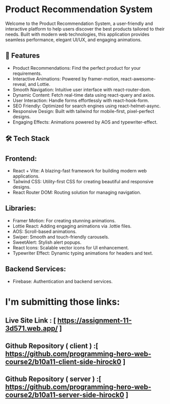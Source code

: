 # Product Recommendation System
Welcome to the Product Recommendation System, a user-friendly and interactive platform to help users discover the best products tailored to their needs. Built with modern web technologies, this application provides seamless performance, elegant UI/UX, and engaging animations.

## 🌟 Features
- Product Recommendations: Find the perfect product for your requirements.
- Interactive Animations: Powered by framer-motion, react-awesome-reveal, and Lottie.
- Smooth Navigation: Intuitive user interface with react-router-dom.
- Dynamic Content: Fetch real-time data using react-query and axios.
- User Interaction: Handle forms effortlessly with react-hook-form.
- SEO Friendly: Optimized for search engines using react-helmet-async.
- Responsive Design: Built with tailwind for mobile-first, pixel-perfect designs.
- Engaging Effects: Animations powered by AOS and typewriter-effect.

## 🛠️ Tech Stack
## Frontend:
- React + Vite: A blazing-fast framework for building modern web applications.
- Tailwind CSS: Utility-first CSS for creating beautiful and responsive designs.
- React Router DOM: Routing solution for managing navigation.

## Libraries:
- Framer Motion: For creating stunning animations.
- Lottie React: Adding engaging animations via .lottie files.
- AOS: Scroll-based animations.
- Swiper: Smooth and touch-friendly carousels.
- SweetAlert: Stylish alert popups.
- React Icons: Scalable vector icons for UI enhancement.
- Typewriter Effect: Dynamic typing animations for headers and text.

## Backend Services:
- Firebase: Authentication and backend services.

# I'm submitting those links:

## Live Site Link : [ https://assignment-11-3d571.web.app/ ]
## Github Repository ( client ) :[ https://github.com/programming-hero-web-course2/b10a11-client-side-hirock0 ]
## Github Repository ( server ) :[ https://github.com/programming-hero-web-course2/b10a11-server-side-hirock0 ] 